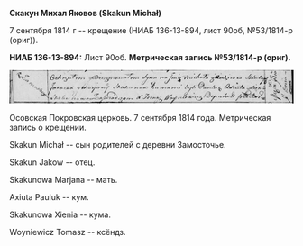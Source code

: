 **Скакун Михал Яковов (Skakun Michał)**

7 сентября 1814 г -- крещение (НИАБ 136-13-894, лист 90об, №53/1814-р
(ориг)).

**НИАБ 136-13-894:** Лист 90об. **Метрическая запись №53/1814-р
(ориг).**

![](./media/054e4df2058a573261f4d25daadc9d81e0f03e70.png)

Осовская Покровская церковь. 7 сентября 1814 года. Метрическая запись о
крещении.

Skakun Michał -- сын родителей с деревни Замосточье.

Skakun Jakow -- отец.

Skakunowa Marjana -- мать.

Axiuta Pauluk -- кум.

Skakunowa Xienia -- кума.

Woyniewicz Tomasz -- ксёндз.
